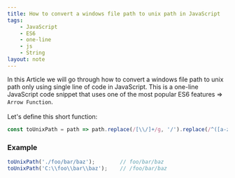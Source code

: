 ```yaml
---
title: How to convert a windows file path to unix path in JavaScript
tags:
    - JavaScript
    - ES6
    - one-line
    - js
    - String
layout: note
---
```




In this Article we will go through how to convert a windows file path to unix path only using single line of code in JavaScript.
This is a one-line JavaScript code snippet that uses one of the most popular ES6 features => `Arrow Function`.
<br/>
<br/>
Let's define this short function:

```js {.wrap}
const toUnixPath = path => path.replace(/[\\/]+/g, '/').replace(/^([a-zA-Z]+:|\.\/)/, '');
```

### Example

```js {.wrap}
toUnixPath('./foo/bar/baz');        // foo/bar/baz
toUnixPath('C:\\foo\\bar\\baz');    // /foo/bar/baz
```